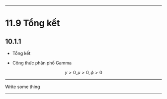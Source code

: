 
---

# 11.9 Tổng kết

## 10.1.1

- Tổng kết


- Công thức phân phố Gamma

$$y > 0, \mu > 0, \phi > 0$$

---


Write some thing

---
